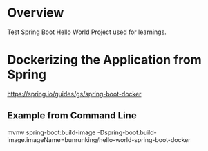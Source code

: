 # Overview
Test Spring Boot Hello World Project used for learnings.

# Dockerizing the Application from Spring
https://spring.io/guides/gs/spring-boot-docker

## Example from Command Line
mvnw spring-boot:build-image -Dspring-boot.build-image.imageName=bunrunking/hello-world-spring-boot-docker

